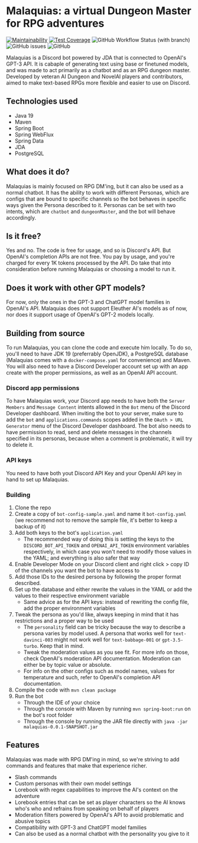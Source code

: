 # Malaquias: a virtual Dungeon Master for RPG adventures
[![Maintainability](https://api.codeclimate.com/v1/badges/9c5b99e778dc1b68830a/maintainability)](https://codeclimate.com/github/thaalesalves/malaquias/maintainability) [![Test Coverage](https://api.codeclimate.com/v1/badges/9c5b99e778dc1b68830a/test_coverage)](https://codeclimate.com/github/thaalesalves/malaquias/test_coverage) ![GitHub Workflow Status (with branch)](https://img.shields.io/github/actions/workflow/status/thaalesalves/malaquias/maven-workflow.yaml?branch=master) ![GitHub issues](https://img.shields.io/github/issues/thaalesalves/malaquias) ![GitHub](https://img.shields.io/github/license/thaalesalves/malaquias)

Malaquias is a Discord bot powered by JDA that is connected to OpenAI's GPT-3 API. It is cabaple of generating text using base or finetuned models, and was made to act primarily as a chatbot and as an RPG dungeon master. Developed by veteran AI Dungeon and NovelAI players and contributors, aimed to make text-based RPGs more flexible and easier to use on Discord.

## Technologies used
* Java 19
* Maven
* Spring Boot
* Spring WebFlux
* Spring Data
* JDA
* PostgreSQL

## What does it do?
Malaquias is mainly focused on RPG DM'ing, but it can also be used as a normal chatbot. It has the ability to work with different Personas, which are configs that are bound to specific channels so the bot behaves in specific ways given the Persona described to it. Personas can be set with two intents, which are `chatbot` and `dungeonMaster`, and the bot will behave accordingly.

## Is it free?
Yes and no. The code is free for usage, and so is Discord's API. But OpenAI's completion APIs are not free. You pay by usage, and you're charged for every 1K tokens processed by the API. Do take that into consideration before running Malaquias or choosing a model to run it.

## Does it work with other GPT models?
For now, only the ones in the GPT-3 and ChatGPT model families in OpenAI's API. Malaquias does not support Eleuther AI's models as of now, nor does it support usage of OpenAI's GPT-2 models locally.

## Building from source
To run Malaquias, you can clone the code and execute him locally. To do so, you'll need to have JDK 19 (preferrably OpenJDK), a PostgreSQL database (Malaquias comes with a `docker-compose.yaml` for convenience) and Maven. You will also need to have a Discord Developer account set up with an app create with the proper permissions, as well as an OpenAI API account.

### Discord app permissions
To have Malaquias work, your Discord app needs to have both the `Server Members` and `Message Content` intents allowed in the `Bot` menu of the Discord Developer dashboard. When inviting the bot to your server, make sure to add the `bot` and `applications.commands` scopes added in the `OAuth > URL Generator` menu of the Discord Developer dashboard. The bot also needs to have permission to read, send and delete messages in the channels specified in its personas, because when a comment is problematic, it will try to delete it.

### API keys
You need to have both yout Discord API Key and your OpenAI API key in hand to set up Malaquias.

### Building
1. Clone the repo
2. Create a copy of `bot-config-sample.yaml` and name it `bot-config.yaml` (we recommend not to remove the sample file, it's better to keep a backup of it)
3. Add both keys to the bot's `application.yaml`
    - The recommended way of doing this is setting the keys to the `DISCORD_BOT_API_TOKEN` and `OPENAI_API_TOKEN` environment variables respectively, in which case you won't need to modify those values in the YAML; and everything is also safer that way
4. Enable Developer Mode on your Discord client and right click > copy ID of the channels you want the bot to have access to
5. Add those IDs to the desired persona by following the proper format described.
6. Set up the database and either rewrite the values in the YAML or add the values to their respective environment variable
    - Same advice as for the API keys: instead of rewriting the config file, add the proper environment variables
7. Tweak the persona as you'd like, always keeping in mind that it has restrictions and a proper way to be used
    - The `personality` field can be tricky because the way to describe a persona varies by model used. A persona that works well for `text-davinci-003` might not work well for `text-babbage-001` or `gpt-3.5-turbo`. Keep that in mind.
    - Tweak the moderation values as you see fit. For more info on those, check OpenAI's moderation API documentation. Moderation can either be by topic value or absolute.
    - For info on the other configs such as model names, values for temperature and such, refer to OpenAI's completion API documentation.
8. Compile the code with `mvn clean package`
9. Run the bot
    - Through the IDE of your choice
    - Through the console with Maven by running `mvn spring-boot:run` on the bot's root folder
    - Through the console by running the JAR file directly with `java -jar malaquias-0.0.1-SNAPSHOT.jar`

## Features
Malaquias was made with RPG DM'ing in mind, so we're striving to add commands and features that make that experience richer.

* Slash commands
* Custom personas with their own model settings
* Lorebook with regex capabilities to improve the AI's context on the adventure
* Lorebook entries that can be set as player characters so the AI knows who's who and refrains from speaking on behalf of players
* Moderation filters powered by OpenAI's API to avoid problematic and abusive topics
* Compatibility with GPT-3 and ChatGPT model families
* Can also be used as a normal chatbot with the personality you give to it
